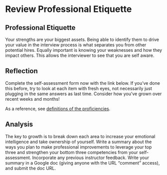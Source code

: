 # Review Professional Etiquette

## Professional Etiquette

Your strengths are your biggest assets. Being able to identify them to drive your value in the interview process is what separates you from other potential hires. Equally important is knowing your weaknesses and how they impact others. This allows the interviewer to see that you are self aware.

## Reflection

Complete the self-assessment form now with the link below. If you’ve done this before, try to look at each item with fresh eyes, not necessarily just plugging in the same answers as last time. Consider how you’ve grown over recent weeks and months!

As a reference, see [definitions of the proficiencies](https://codefellows.github.io/common_curriculum/career_coaching/common/professional-competencies).

## Analysis

The key to growth is to break down each area to increase your emotional intelligence and take ownership of yourself. Write a summary about the ways you plan to make professional improvements to leverage your top three and strengthen your bottom three competencies from your self-assessment. Incorporate any previous instructor feedback. Write your summary in a Google doc (giving anyone with the URL “comment” access), and submit the doc URL.


